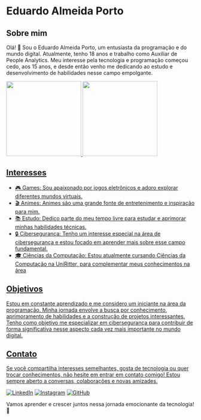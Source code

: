 # Eduardo Almeida Porto

## Sobre mim

Olá! 👋 Sou o Eduardo Almeida Porto, um entusiasta da programação e do mundo digital. Atualmente, tenho 18 anos e trabalho como Auxiliar de People Analytics. Meu interesse pela tecnologia e programação começou cedo, aos 15 anos, e desde então venho me dedicando ao estudo e desenvolvimento de habilidades nesse campo empolgante.

<div>
 <a href="https://github.com/Sh1nz4k1">
  <img height="200em" src="https://github-readme-stats.vercel.app/api?username=Sh1nz4k1&show_icons=true&theme=tokyonight">
    <img height="200em" src="https://github-readme-stats.vercel.app/api/top-langs/?username=Sh1nz4k1&layout=compact&theme=tokyonight">
</div>


## Interesses

- 🎮 Games: Sou apaixonado por jogos eletrônicos e adoro explorar diferentes mundos virtuais.
- 🎬 Animes: Animes são uma grande fonte de entretenimento e inspiração para mim.
- 📚 Estudo: Dedico parte do meu tempo livre para estudar e aprimorar minhas habilidades técnicas.
- 🔒 Cibersegurança: Tenho um interesse especial na área de cibersegurança e estou focado em aprender mais sobre esse campo fundamental.
- 🎓 Ciências da Computação: Estou atualmente cursando Ciências da Computação na UniRitter, para complementar meus conhecimentos na área

## Objetivos

Estou em constante aprendizado e me considero um iniciante na área da programação. Minha jornada envolve a busca por conhecimento, aprimoramento de habilidades e a construção de projetos interessantes. Tenho como objetivo me especializar em cibersegurança para contribuir de forma significativa nesse aspecto cada vez mais importante no mundo digital.

## Contato

Se você compartilha interesses semelhantes, gosta de tecnologia ou quer trocar conhecimentos, não hesite em entrar em contato comigo! Estou sempre aberto a conversas, colaborações e novas amizades.

[![LinkedIn](https://img.shields.io/badge/LinkedIn-0077B5?style=for-the-badge&logo=linkedin&logoColor=white)](https://www.linkedin.com/in/dudeksx)
[![Instagram](https://img.shields.io/badge/Instagram-E4405F?style=for-the-badge&logo=instagram&logoColor=white)](https://instagram.com/dudeksx?utm_source=qr&igshid=NGExMmI2YTkyZg%3D%3D)
[![GitHub](https://img.shields.io/badge/GitHub-100000?style=for-the-badge&logo=github&logoColor=white)](https://github.com/dudeksx)

Vamos aprender e crescer juntos nessa jornada emocionante da tecnologia! 🚀
